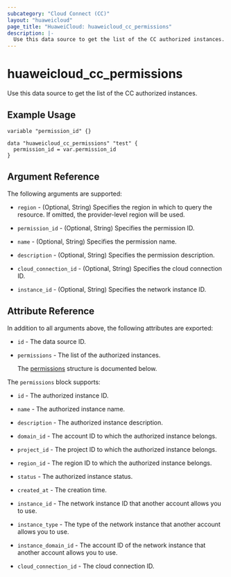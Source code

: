 ```yaml
---
subcategory: "Cloud Connect (CC)"
layout: "huaweicloud"
page_title: "HuaweiCloud: huaweicloud_cc_permissions"
description: |-
  Use this data source to get the list of the CC authorized instances.
---
```


# huaweicloud_cc_permissions

Use this data source to get the list of the CC authorized instances.

## Example Usage

```hcl
variable "permission_id" {}

data "huaweicloud_cc_permissions" "test" {
  permission_id = var.permission_id
}
```

## Argument Reference

The following arguments are supported:

* `region` - (Optional, String) Specifies the region in which to query the resource.
  If omitted, the provider-level region will be used.

* `permission_id` - (Optional, String) Specifies the permission ID.

* `name` - (Optional, String) Specifies the permission name.

* `description` - (Optional, String) Specifies the permission description.

* `cloud_connection_id` - (Optional, String) Specifies the cloud connection ID.

* `instance_id` - (Optional, String) Specifies the network instance ID.

## Attribute Reference

In addition to all arguments above, the following attributes are exported:

* `id` - The data source ID.

* `permissions` - The list of the authorized instances.

  The [permissions](#permissions_struct) structure is documented below.

<a name="permissions_struct"></a>
The `permissions` block supports:

* `id` - The authorized instance ID.

* `name` - The authorized instance name.

* `description` - The authorized instance description.

* `domain_id` - The account ID to which the authorized instance belongs.

* `project_id` - The project ID to which the authorized instance belongs.

* `region_id` - The region ID to which the authorized instance belongs.

* `status` - The authorized instance status.

* `created_at` - The creation time.

* `instance_id` - The network instance ID that another account allows you to use.

* `instance_type` - The type of the network instance that another account allows you to use.

* `instance_domain_id` - The account ID of the network instance that another account allows you to use.

* `cloud_connection_id` - The cloud connection ID.
